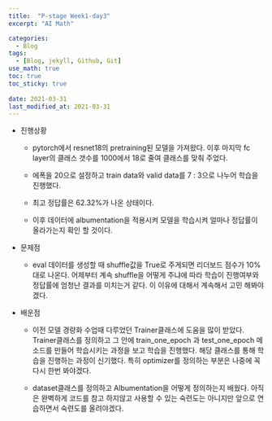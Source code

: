 ```yaml
---
title:  "P-stage Week1-day3"
excerpt: "AI Math"

categories:
  - Blog
tags:
  - [Blog, jekyll, Github, Git]
use_math: true
toc: true
toc_sticky: true
 
date: 2021-03-31
last_modified_at: 2021-03-31
---
```


* 진행상황

    * pytorch에서 resnet18의 pretraining된 모델을 가져왔다. 이후 마지막 fc layer의 클래스 갯수를 1000에서 18로 줄여 클래스를 맞춰 주었다. 

    * 에폭을 20으로 설정하고 train data와 valid data를 7 : 3으로 나누어 학습을 진행했다. 

    * 최고 정답률은 62.32%가 나온 상태이다. 

    * 이후 데이터에 albumentation을 적용시켜 모델을 학습시켜 얼마나 정답률이 올라가는지 확인 할 것이다.


* 문제점 

    * eval 데이터를 생성할 때 shuffle값을 True로 주게되면 리더보드 점수가 10%대로 나온다. 어제부터 계속 shuffle을 어떻게 주냐에 따라 학습이 진행여부와 정답률에 엄청난 결과를 미치는거 같다. 이 이유에 대해서 계속해서 고민 해봐야겠다. 


* 배운점 

    * 이전 모델 경량화 수업때 다루었던 Trainer클래스에 도움을 많이 받았다. Trainer클래스를 정의하고 그 안에 train_one_epoch 과 test_one_epoch 메소드를 만들어 학습시키는 과정을 보고 학습을 진행했다. 해당 클래스를 통해 학습을 진행하는 과정이 신기했다. 특히 optimizer를 정의하는 부분은 나중에 꼭 다시 한번 봐야겠다.

    * dataset클래스를 정의하고 Albumentation을 어떻게 정의하는지 배웠다. 아직은 완벽하게 코드를 참고 하지않고 사용할 수 있는 숙련도는 아니지만 앞으로 연습하면서 숙련도를 올려야겠다.
